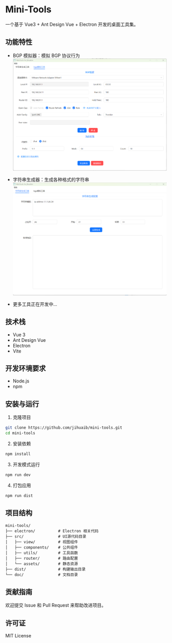 # Mini-Tools

一个基于 Vue3 + Ant Design Vue + Electron 开发的桌面工具集。

## 功能特性

- BGP 模拟器：模拟 BGP 协议行为
  ![BGP 模拟器界面](doc/images/bgp_simulator.png)

- 字符串生成器：生成各种格式的字符串
  ![字符串生成器界面](doc/images/string_generator.png)

- 更多工具正在开发中...

## 技术栈

- Vue 3
- Ant Design Vue
- Electron
- Vite

## 开发环境要求

- Node.js
- npm

## 安装与运行

1. 克隆项目

```bash
git clone https://github.com/jihuaib/mini-tools.git
cd mini-tools
```

2. 安装依赖

```bash
npm install
```

3. 开发模式运行

```bash
npm run dev
```

4. 打包应用

```bash
npm run dist
```

## 项目结构

```
mini-tools/
├── electron/          # Electron 相关代码
├── src/               # UI源代码目录
│   ├── view/          # 视图组件
│   ├── components/    # 公共组件
│   ├── utils/         # 工具函数
│   ├── router/        # 路由配置
│   └── assets/        # 静态资源
├── dist/              # 构建输出目录
└── doc/               # 文档目录
```

## 贡献指南

欢迎提交 Issue 和 Pull Request 来帮助改进项目。

## 许可证

MIT License

